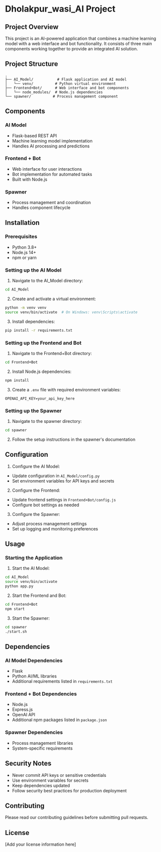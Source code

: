 # Dholakpur_wasi_AI Project

## Project Overview
This project is an AI-powered application that combines a machine learning model with a web interface and bot functionality. It consists of three main components working together to provide an integrated AI solution.

## Project Structure
```
.
├── AI_Model/           # Flask application and AI model
│   └── venv/          # Python virtual environment
├── Frontend+Bot/      # Web interface and bot components
│   └── node_modules/  # Node.js dependencies
└── spawner/          # Process management component
```

## Components

### AI Model
- Flask-based REST API
- Machine learning model implementation
- Handles AI processing and predictions

### Frontend + Bot
- Web interface for user interactions
- Bot implementation for automated tasks
- Built with Node.js

### Spawner
- Process management and coordination
- Handles component lifecycle

## Installation

### Prerequisites
- Python 3.8+
- Node.js 14+
- npm or yarn

### Setting up the AI Model
1. Navigate to the AI_Model directory:
```bash
cd AI_Model
```
2. Create and activate a virtual environment:
```bash
python -m venv venv
source venv/bin/activate  # On Windows: venv\Scripts\activate
```
3. Install dependencies:
```bash
pip install -r requirements.txt
```

### Setting up the Frontend and Bot
1. Navigate to the Frontend+Bot directory:
```bash
cd Frontend+Bot
```
2. Install Node.js dependencies:
```bash
npm install
```
3. Create a `.env` file with required environment variables:
```
OPENAI_API_KEY=your_api_key_here
```

### Setting up the Spawner
1. Navigate to the spawner directory:
```bash
cd spawner
```
2. Follow the setup instructions in the spawner's documentation

## Configuration
1. Configure the AI Model:
- Update configuration in `AI_Model/config.py`
- Set environment variables for API keys and secrets

2. Configure the Frontend:
- Update frontend settings in `Frontend+Bot/config.js`
- Configure bot settings as needed

3. Configure the Spawner:
- Adjust process management settings
- Set up logging and monitoring preferences

## Usage

### Starting the Application
1. Start the AI Model:
```bash
cd AI_Model
source venv/bin/activate
python app.py
```

2. Start the Frontend and Bot:
```bash
cd Frontend+Bot
npm start
```

3. Start the Spawner:
```bash
cd spawner
./start.sh
```

## Dependencies

### AI Model Dependencies
- Flask
- Python AI/ML libraries
- Additional requirements listed in `requirements.txt`

### Frontend + Bot Dependencies
- Node.js
- Express.js
- OpenAI API
- Additional npm packages listed in `package.json`

### Spawner Dependencies
- Process management libraries
- System-specific requirements

## Security Notes
- Never commit API keys or sensitive credentials
- Use environment variables for secrets
- Keep dependencies updated
- Follow security best practices for production deployment

## Contributing
Please read our contributing guidelines before submitting pull requests.

## License
[Add your license information here]
